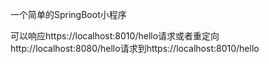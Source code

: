 一个简单的SpringBoot小程序

可以响应https://localhost:8010/hello请求或者重定向http://localhost:8080/hello请求到https://localhost:8010/hello

